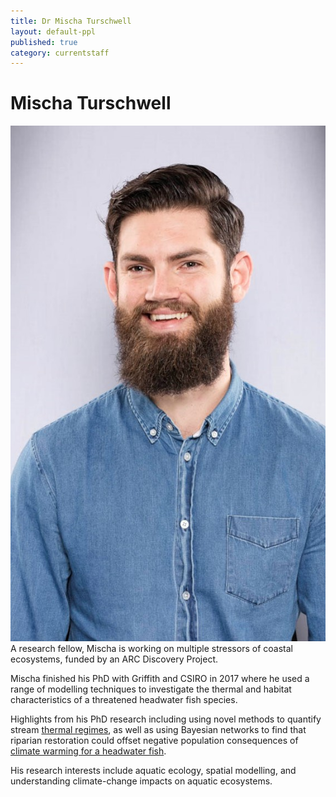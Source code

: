 ```yaml
---
title: Dr Mischa Turschwell
layout: default-ppl
published: true
category: currentstaff
---
```


# Mischa Turschwell
![](/images/people/Mischa-Turschwell.jpg)
A research fellow, Mischa is working on multiple stressors of coastal ecosystems, funded by an ARC Discovery Project.

Mischa finished his PhD with Griffith and CSIRO in 2017 where he used a range of modelling techniques to investigate the thermal and habitat characteristics of a threatened headwater fish species.

Highlights from his PhD research including using novel methods to quantify stream [thermal regimes](https://www.sciencedirect.com/science/article/pii/S1470160X16300292), as well as using Bayesian networks to find that riparian restoration could offset negative population consequences of [climate warming for a headwater fish](https://onlinelibrary.wiley.com/doi/full/10.1002/aqc.2864).

His research interests include aquatic ecology, spatial modelling, and understanding climate-change impacts on aquatic ecosystems.
